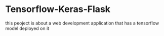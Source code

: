 # Tensorflow-Keras-Flask

this peoject is about a web development application that has a tensorflow model deployed on it
